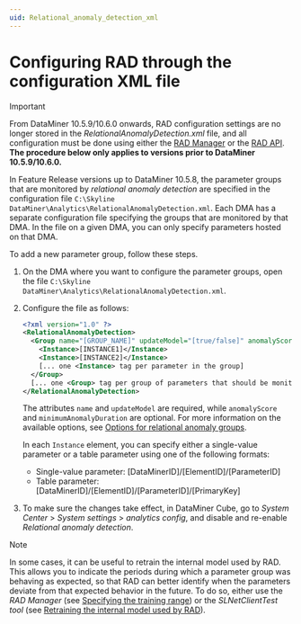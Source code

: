 ```yaml
---
uid: Relational_anomaly_detection_xml
---
```


# Configuring RAD through the configuration XML file

> [!IMPORTANT]
> From DataMiner 10.5.9/10.6.0 onwards<!--RN 43320-->, RAD configuration settings are no longer stored in the *RelationalAnomalyDetection.xml* file, and all configuration must be done using either the [RAD Manager](xref:RAD_manager) or the [RAD API](xref:RAD_API). **The procedure below only applies to versions prior to DataMiner 10.5.9/10.6.0.**

In Feature Release versions up to DataMiner 10.5.8, the parameter groups that are monitored by *relational anomaly detection* are specified in the configuration file `C:\Skyline DataMiner\Analytics\RelationalAnomalyDetection.xml`. Each DMA has a separate configuration file specifying the groups that are monitored by that DMA. In the file on a given DMA, you can only specify parameters hosted on that DMA.

To add a new parameter group, follow these steps.

1. On the DMA where you want to configure the parameter groups, open the file `C:\Skyline DataMiner\Analytics\RelationalAnomalyDetection.xml`.

1. Configure the file as follows:

   ```xml
   <?xml version="1.0" ?>
   <RelationalAnomalyDetection>
     <Group name="[GROUP_NAME]" updateModel="[true/false]" anomalyScore="[THRESHOLD]" minimumAnomalyDuration="[THRESHOLD2]">
       <Instance>[INSTANCE1]</Instance>
       <Instance>[INSTANCE2]</Instance>
       [... one <Instance> tag per parameter in the group]
     </Group>
     [... one <Group> tag per group of parameters that should be monitored by RAD]
   </RelationalAnomalyDetection>
   ```

   The attributes `name` and `updateModel` are required, while `anomalyScore` and `minimumAnomalyDuration` are optional. For more information on the available options, see [Options for relational anomaly groups](xref:Relational_anomaly_detection#options-for-relational-anomaly-groups).

   In each `Instance` element, you can specify either a single-value parameter or a table parameter using one of the following formats:

     - Single-value parameter: [DataMinerID]/[ElementID]/[ParameterID]
     - Table parameter: [DataMinerID]/[ElementID]/[ParameterID]/[PrimaryKey]

1. To make sure the changes take effect, in DataMiner Cube, go to *System Center* > *System settings* > *analytics config*, and disable and re-enable *Relational anomaly detection*.

> [!NOTE]
> In some cases, it can be useful to retrain the internal model used by RAD. This allows you to indicate the periods during which a parameter group was behaving as expected, so that RAD can better identify when the parameters deviate from that expected behavior in the future. To do so, either use the *RAD Manager* (see [Specifying the training range](xref:RAD_manager#specifying-the-training-range)) or the *SLNetClientTest tool* (see [Retraining the internal model used by RAD](xref:SLNetClientTest_retrain_rad_model)).
